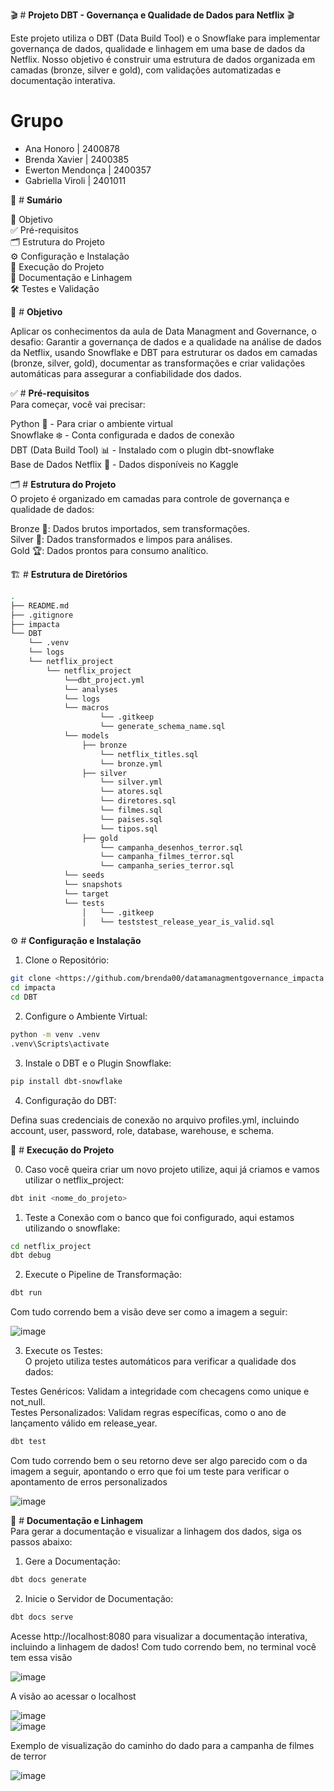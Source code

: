 🎬 # **Projeto DBT - Governança e Qualidade de Dados para Netflix** 🎬  

Este projeto utiliza o DBT (Data Build Tool) e o Snowflake para implementar governança de dados, qualidade e linhagem em uma base de dados da Netflix. Nosso objetivo é construir uma estrutura de dados organizada em camadas (bronze, silver e gold), com validações automatizadas e documentação interativa.

# **Grupo**
- Ana Honoro | 2400878
- Brenda Xavier | 2400385
- Ewerton Mendonça | 2400357
- Gabriella Viroli | 2401011


📜 # **Sumário**

🎯 Objetivo  
✅ Pré-requisitos  
🗂 Estrutura do Projeto  
⚙️ Configuração e Instalação  
🚀 Execução do Projeto  
📘 Documentação e Linhagem  
🛠 Testes e Validação  

🎯 # **Objetivo**

Aplicar os conhecimentos da aula de Data Managment and Governance, o desafio: 
Garantir a governança de dados e a qualidade na análise de dados da Netflix, usando Snowflake e DBT para estruturar os dados em camadas (bronze, silver, gold), documentar as transformações e criar validações automáticas para assegurar a confiabilidade dos dados.

✅ # **Pré-requisitos**  
Para começar, você vai precisar:  

Python 🐍 - Para criar o ambiente virtual  
Snowflake ❄️ - Conta configurada e dados de conexão  
DBT (Data Build Tool) 📊 - Instalado com o plugin dbt-snowflake  
Base de Dados Netflix 🎥 - Dados disponíveis no Kaggle  

🗂 # **Estrutura do Projeto**  
O projeto é organizado em camadas para controle de governança e qualidade de dados:  

Bronze 🥉: Dados brutos importados, sem transformações.  
Silver 🥈: Dados transformados e limpos para análises.  
Gold 🏆: Dados prontos para consumo analítico.  

🏗 # **Estrutura de Diretórios**  

``` bash
.
├── README.md
├── .gitignore
├── impacta
└── DBT
    └── .venv
    └── logs
    └── netflix_project
        └── netflix_project
            └──dbt_project.yml
            └── analyses
            └── logs
            └── macros
                    └── .gitkeep
                    └── generate_schema_name.sql
            └── models
                ├── bronze
                    └── netflix_titles.sql
                    └── bronze.yml
                ├── silver
                    └── silver.yml
                    └── atores.sql
                    └── diretores.sql
                    └── filmes.sql
                    └── paises.sql
                    └── tipos.sql
                ├── gold
                    └── campanha_desenhos_terror.sql
                    └── campanha_filmes_terror.sql
                    └── campanha_series_terror.sql
            └── seeds
            └── snapshots
            └── target
            └── tests
                │   └── .gitkeep
                │   └── teststest_release_year_is_valid.sql
```

⚙️ # **Configuração e Instalação**

1) Clone o Repositório:
``` bash
git clone <https://github.com/brenda00/datamanagmentgovernance_impacta.git>
cd impacta
cd DBT
```
2) Configure o Ambiente Virtual:
``` bash
python -m venv .venv
.venv\Scripts\activate
```
3) Instale o DBT e o Plugin Snowflake:
``` bash
pip install dbt-snowflake
```
4) Configuração do DBT:

Defina suas credenciais de conexão no arquivo profiles.yml, incluindo account, user, password, role, database, warehouse, e schema.

🚀 # **Execução do Projeto**

0) Caso você queira criar um novo projeto utilize, aqui já criamos e vamos utilizar o netflix_project:
``` bash
dbt init <nome_do_projeto>
```

1) Teste a Conexão com o banco que foi configurado, aqui estamos utilizando o snowflake:
``` bash
cd netflix_project
dbt debug
```

2) Execute o Pipeline de Transformação:
``` bash
dbt run
```
Com tudo correndo bem a visão deve ser como a imagem a seguir:  


![image](https://github.com/user-attachments/assets/8c0b9539-7eea-4c2a-8c05-6bc586596a2a)



3) Execute os Testes:  
O projeto utiliza testes automáticos para verificar a qualidade dos dados:  

Testes Genéricos: Validam a integridade com checagens como unique e not_null.  
Testes Personalizados: Validam regras específicas, como o ano de lançamento válido em release_year.  
``` bash
dbt test
```
Com tudo correndo bem o seu retorno deve ser algo parecido com o da imagem a seguir, apontando o erro que foi um teste para verificar o apontamento de erros personalizados  


![image](https://github.com/user-attachments/assets/01b3d17a-8753-4b30-b7a7-babc43bd0769)


📘 # **Documentação e Linhagem**  
Para gerar a documentação e visualizar a linhagem dos dados, siga os passos abaixo:  

1) Gere a Documentação:
``` bash
dbt docs generate
```

2) Inicie o Servidor de Documentação:
``` bash
dbt docs serve
```

Acesse http://localhost:8080 para visualizar a documentação interativa, incluindo a linhagem de dados!
Com tudo correndo bem, no terminal você tem essa visão  


![image](https://github.com/user-attachments/assets/f06deaa8-a20c-4d4e-88a8-d99e93868f99)  

A visão ao acessar o localhost  


![image](https://github.com/user-attachments/assets/0509814f-f6a8-4a4f-984a-2aa192148dc1)  
![image](https://github.com/user-attachments/assets/7620b6e4-56fb-41fd-a972-138340982d94)  

Exemplo de visualização do caminho do dado para a campanha de filmes de terror 


![image](https://github.com/user-attachments/assets/ad8f1080-7e68-4423-85c6-fa83327bfe5d)






